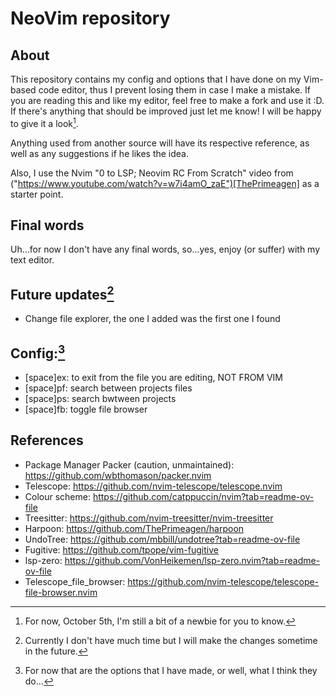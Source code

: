 # NeoVim repository

## About
This repository contains my config and options that I have done on my Vim-based code editor, thus I prevent losing them in case I make a mistake.
If you are reading this and like my editor, feel free to make a fork and use it :D. If there's anything that should be improved just let me know! I will be happy to give it a look[^1].

Anything used from another source will have its respective reference, as well as any suggestions if he likes the idea.

Also, I use the Nvim "0 to LSP; Neovim RC From Scratch" video from ("https://www.youtube.com/watch?v=w7i4amO_zaE")[ThePrimeagen] as a starter point.

## Final words
Uh...for now I don't have any final words, so...yes, enjoy (or suffer) with my text editor.

## Future updates[^3]
* Change file explorer, the one I added was the first one I found

## Config:[^2]
* [space]ex: to exit from the file you are editing, NOT FROM VIM
* [space]pf: search between projects files
* [space]ps: search bwtween projects
* [space]fb: toggle file browser

## References
* Package Manager Packer (caution, unmaintained): https://github.com/wbthomason/packer.nvim 
* Telescope: https://github.com/nvim-telescope/telescope.nvim
* Colour scheme: https://github.com/catppuccin/nvim?tab=readme-ov-file
* Treesitter: https://github.com/nvim-treesitter/nvim-treesitter
* Harpoon: https://github.com/ThePrimeagen/harpoon
* UndoTree: https://github.com/mbbill/undotree?tab=readme-ov-file
* Fugitive: https://github.com/tpope/vim-fugitive
* lsp-zero: https://github.com/VonHeikemen/lsp-zero.nvim?tab=readme-ov-file
* Telescope_file_browser: https://github.com/nvim-telescope/telescope-file-browser.nvim



[^1]: For now, October 5th, I'm still a bit of a newbie for you to know.
[^2]: For now that are the options that I have made, or well, what I think they do...
[^3]: Currently I don't have much time but I will make the changes sometime in the future.
